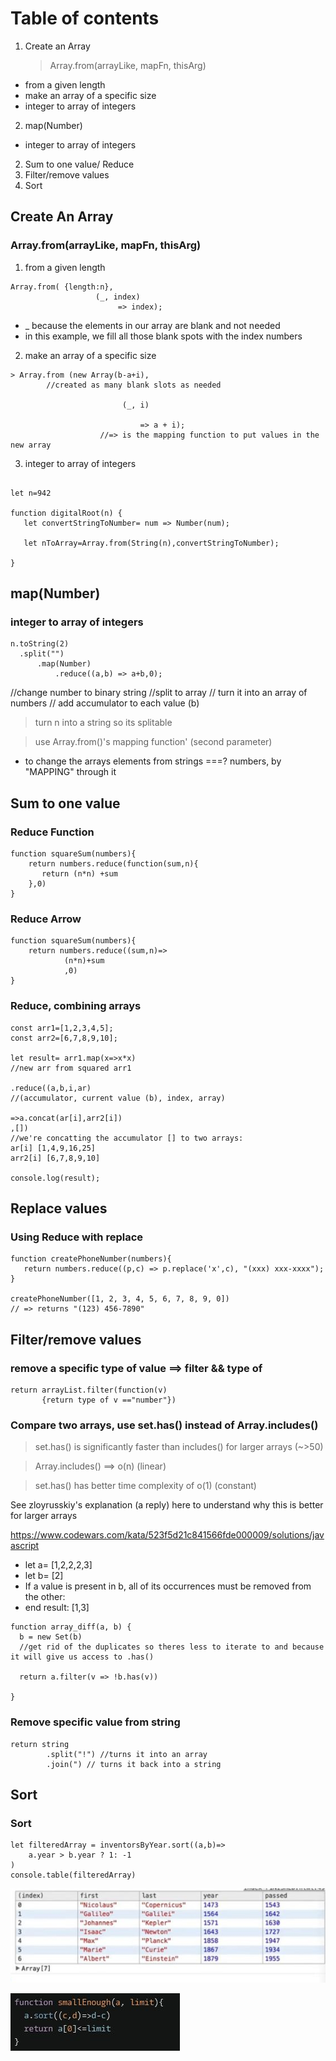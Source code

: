 # Table of contents

1. Create an Array
   > Array.from(arrayLike, mapFn, thisArg)

- from a given length
- make an array of a specific size
- integer to array of integers

2. map(Number)

- integer to array of integers

2. Sum to one value/ Reduce
3. Filter/remove values
4. Sort

## Create An Array

### Array.from(arrayLike, mapFn, thisArg)

1. from a given length

```
Array.from( {length:n},
                   (_, index)
                        => index);
```

- \_ because the elements in our array are blank and not needed
- in this example, we fill all those blank spots with the index numbers

2. make an array of a specific size

```
> Array.from (new Array(b-a+i),
        //created as many blank slots as needed

                         (_, i)

                             => a + i);
                    //=> is the mapping function to put values in the new array

```

3.  integer to array of integers

```

let n=942

function digitalRoot(n) {
   let convertStringToNumber= num => Number(num);

   let nToArray=Array.from(String(n),convertStringToNumber);

}

```

## map(Number)

### integer to array of integers

```
n.toString(2)
  .split("")
      .map(Number)
          .reduce((a,b) => a+b,0);
```

//change number to binary string
//split to array
// turn it into an array of numbers
// add accumulator to each value (b)

> turn n into a string so its splitable

> use Array.from()'s mapping function' (second parameter)

- to change the arrays elements from strings ===? numbers, by "MAPPING" through it

## Sum to one value

### Reduce Function

```
function squareSum(numbers){
    return numbers.reduce(function(sum,n){
       return (n*n) +sum
    },0)
}
```

### Reduce Arrow

```
function squareSum(numbers){
    return numbers.reduce((sum,n)=>
            (n*n)+sum
            ,0)
}
```

### Reduce, combining arrays

```
const arr1=[1,2,3,4,5];
const arr2=[6,7,8,9,10];

let result= arr1.map(x=>x*x)
//new arr from squared arr1

.reduce((a,b,i,ar)
//(accumulator, current value (b), index, array)

=>a.concat(ar[i],arr2[i])
,[])
//we're concatting the accumulator [] to two arrays:
ar[i] [1,4,9,16,25]
arr2[i] [6,7,8,9,10]

console.log(result);
```

## Replace values

### Using Reduce with replace

```
function createPhoneNumber(numbers){
   return numbers.reduce((p,c) => p.replace('x',c), "(xxx) xxx-xxxx");
}

createPhoneNumber([1, 2, 3, 4, 5, 6, 7, 8, 9, 0])
// => returns "(123) 456-7890"

```

## Filter/remove values

### remove a specific type of value ==> filter && type of

```
return arrayList.filter(function(v)
       {return type of v =="number"})
```

### Compare two arrays, use set.has() instead of Array.includes()

> set.has() is significantly faster than includes() for larger arrays (~>50)

> Array.includes() ==> o(n) (linear)

> set.has() has better time complexity of o(1) (constant)

See zloyrusskiy's explanation (a reply) here to understand why this is better for larger arrays

https://www.codewars.com/kata/523f5d21c841566fde000009/solutions/javascript

- let a= [1,2,2,2,3]
- let b= [2]
- If a value is present in b, all of its occurrences must be removed from the other:
- end result: [1,3]

```
function array_diff(a, b) {
  b = new Set(b)
  //get rid of the duplicates so theres less to iterate to and because it will give us access to .has()

  return a.filter(v => !b.has(v))

}
```

### Remove specific value from string

```
return string
        .split("!") //turns it into an array
        .join(") // turns it back into a string

```

## Sort

### Sort

```
let filteredArray = inventorsByYear.sort((a,b)=>
    a.year > b.year ? 1: -1
)
console.table(filteredArray)
```

![Alt text](image-3.png)

![Alt text](image-10.png)
